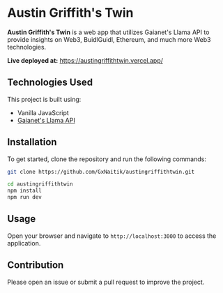 # Austin Griffith's Twin

**Austin Griffith's Twin** is a web app that utilizes Gaianet's Llama API to provide insights on Web3, BuidlGuidl, Ethereum, and much more Web3 technologies.

**Live deployed at:** https://austingriffithtwin.vercel.app/

## Technologies Used

This project is built using:

- Vanilla JavaScript
- [Gaianet's Llama API](https://llama.us.gaianet.network/v1)

## Installation

To get started, clone the repository and run the following commands:

```bash
git clone https://github.com/GxNaitik/austingriffithtwin.git

cd austingriffithtwin
npm install
npm run dev
```

## Usage

Open your browser and navigate to `http://localhost:3000` to access the application.

## Contribution

Please open an issue or submit a pull request to improve the project.
